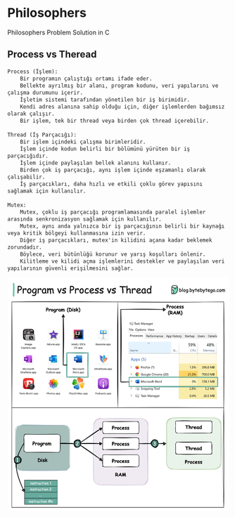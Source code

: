 # Philosophers
Philosophers Problem Solution in C

## Process vs Theread

    Process (İşlem):
        Bir programın çalıştığı ortamı ifade eder.
        Bellekte ayrılmış bir alanı, program kodunu, veri yapılarını ve çalışma durumunu içerir.
        İşletim sistemi tarafından yönetilen bir iş birimidir.
        Kendi adres alanına sahip olduğu için, diğer işlemlerden bağımsız olarak çalışır.
        Bir işlem, tek bir thread veya birden çok thread içerebilir.

    Thread (İş Parçacığı):
        Bir işlem içindeki çalışma birimleridir.
        İşlem içinde kodun belirli bir bölümünü yürüten bir iş parçacığıdır.
        İşlem içinde paylaşılan bellek alanını kullanır.
        Birden çok iş parçacığı, aynı işlem içinde eşzamanlı olarak çalışabilir.
        İş parçacıkları, daha hızlı ve etkili çoklu görev yapısını sağlamak için kullanılır.

    Mutex:
        Mutex, çoklu iş parçacığı programlamasında paralel işlemler arasında senkronizasyon sağlamak için kullanılır.
        Mutex, aynı anda yalnızca bir iş parçacığının belirli bir kaynağı veya kritik bölgeyi kullanmasına izin verir.
        Diğer iş parçacıkları, mutex'in kilidini açana kadar beklemek zorundadır.
        Böylece, veri bütünlüğü korunur ve yarış koşulları önlenir.
        Kilitleme ve kilidi açma işlemlerini destekler ve paylaşılan veri yapılarının güvenli erişilmesini sağlar.


    
![Process](https://github.com/meteulken/Philosophers/blob/main/FRM0YzKUUAAT7SI.jpg)

